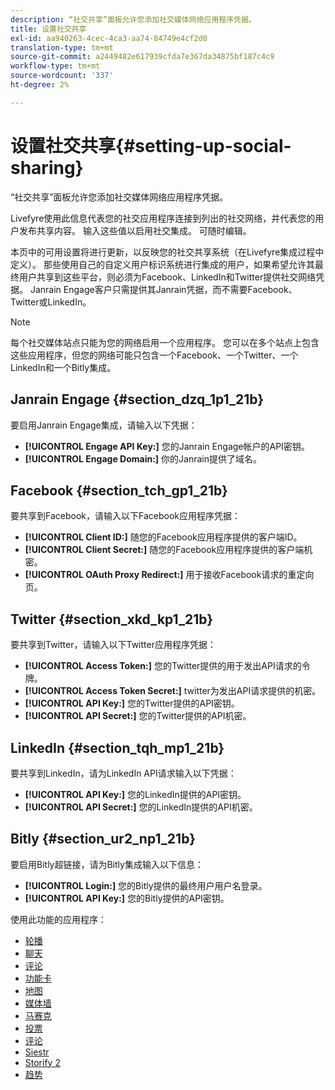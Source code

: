 ```yaml
---
description: “社交共享”面板允许您添加社交媒体网络应用程序凭据。
title: 设置社交共享
exl-id: aa940263-4cec-4ca3-aa74-84749e4cf2d0
translation-type: tm+mt
source-git-commit: a2449482e617939cfda7e367da34875bf187c4c9
workflow-type: tm+mt
source-wordcount: '337'
ht-degree: 2%

---
```


# 设置社交共享{#setting-up-social-sharing}

“社交共享”面板允许您添加社交媒体网络应用程序凭据。

Livefyre使用此信息代表您的社交应用程序连接到列出的社交网络，并代表您的用户发布共享内容。 输入这些值以启用社交集成。 可随时编辑。

本页中的可用设置将进行更新，以反映您的社交共享系统（在Livefyre集成过程中定义）。 那些使用自己的自定义用户标识系统进行集成的用户，如果希望允许其最终用户共享到这些平台，则必须为Facebook、LinkedIn和Twitter提供社交网络凭据。 Janrain Engage客户只需提供其Janrain凭据，而不需要Facebook、Twitter或LinkedIn。

>[!NOTE]
>
>每个社交媒体站点只能为您的网络启用一个应用程序。 您可以在多个站点上包含这些应用程序，但您的网络可能只包含一个Facebook、一个Twitter、一个LinkedIn和一个Bitly集成。

## Janrain Engage {#section_dzq_1p1_21b}

要启用Janrain Engage集成，请输入以下凭据：

* **[!UICONTROL Engage API Key:]** 您的Janrain Engage帐户的API密钥。
* **[!UICONTROL Engage Domain:]** 你的Janrain提供了域名。

## Facebook {#section_tch_gp1_21b}

要共享到Facebook，请输入以下Facebook应用程序凭据：

* **[!UICONTROL Client ID:]** 随您的Facebook应用程序提供的客户端ID。
* **[!UICONTROL Client Secret:]** 随您的Facebook应用程序提供的客户端机密。
* **[!UICONTROL OAuth Proxy Redirect:]** 用于接收Facebook请求的重定向页。

## Twitter {#section_xkd_kp1_21b}

要共享到Twitter，请输入以下Twitter应用程序凭据：

* **[!UICONTROL Access Token:]** 您的Twitter提供的用于发出API请求的令牌。
* **[!UICONTROL Access Token Secret:]** twitter为发出API请求提供的机密。
* **[!UICONTROL API Key:]** 您的Twitter提供的API密钥。
* **[!UICONTROL API Secret:]** 您的Twitter提供的API机密。

## LinkedIn {#section_tqh_mp1_21b}

要共享到LinkedIn，请为LinkedIn API请求输入以下凭据：

* **[!UICONTROL API Key:]** 您的LinkedIn提供的API密钥。
* **[!UICONTROL API Secret:]** 您的LinkedIn提供的API机密。

## Bitly {#section_ur2_np1_21b}

要启用Bitly超链接，请为Bitly集成输入以下信息：

* **[!UICONTROL Login:]** 您的Bitly提供的最终用户用户名登录。
* **[!UICONTROL API Key:]** 您的Bitly提供的API密钥。



使用此功能的应用程序：
* [轮播](/help/using/c-about-apps/c-carousel-app/c-carousel-app.md#c_carousel_app)
* [聊天](/help/using/c-about-apps/c-chat-app/c-chat-app.md#c_chat_app)
* [评论](/help/using/c-about-apps/c-comments/c-comments.md)
* [功能卡](/help/using/c-about-apps/c-feature-card-app/c-feature-card-app.md#c_feature_card_app)
* [地图](/help/using/c-about-apps/c-map-app/c-map-app.md#c_map_app)
* [媒体墙](/help/using/c-about-apps/c-media-wall-app/c-media-wall-app.md#c_media_wall_app)
* [马赛克](/help/using/c-about-apps/c-mosaic-app/c-mosaic-app.md#c_mosaic_app)
* [投票](/help/using/c-about-apps/c-polls-app/c-polls-app.md#c_polls_app)
* [评论](/help/using/c-about-apps/c-reviews-app/c-reviews-app.md#c_reviews_app)
* [Siestr](/help/using/c-about-apps/c-sidenotes-app/c-sidenotes-app.md#c_sidenotes_app)
* [Storify 2](/help/using/c-about-apps/c-storify2/c-storify2.md#c_storify2)
* [趋势](/help/using/c-about-apps/c-trending-app/c-trending-app.md#c_trending_app)
